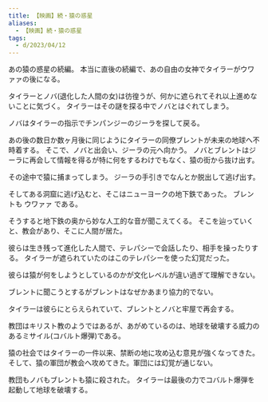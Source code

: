 ```yaml
---
title: 【映画】続・猿の惑星
aliases:
  - 【映画】続・猿の惑星
tags:
  - d/2023/04/12
---
```


あの猿の惑星の続編。
本当に直後の続編で、あの自由の女神でタイラーがウワァァの後になる。

タイラーとノバ(退化した人間の女)は彷徨うが、何かに遮られてそれ以上進めないことに気づく。
タイラーはその謎を探る中でノバとはぐれてしまう。

ノバはタイラーの指示でチンパンジーのジーラを探して戻る。

あの後の数日か数ヶ月後に同じようにタイラーの同僚ブレントが未来の地球へ不時着する。
そこで、ノバと出会い、ジーラの元へ向かう。
ノバとブレントはジーラに再会して情報を得るが特に何をするわけでもなく、猿の街から抜け出す。

その途中で猿に捕まってしまう。
ジーラの手引きでなんとか脱出して逃げ出す。

そしてある洞窟に逃げ込むと、そこはニューヨークの地下鉄であった。
ブレントも ウワァァ である。

そうすると地下鉄の奥から妙な人工的な音が聞こえてくる。
そこを辿っていくと、教会があり、そこに人間が居た。

彼らは生き残って進化した人間で、テレパシーで会話したり、相手を操ったりする。
タイラーが遮られていたのはこのテレパシーを使った幻覚だった。

彼らは猿が何をしようとしているのかが文化レベルが違い過ぎて理解できない。

ブレントに聞こうとするがブレントはなぜかあまり協力的でない。

タイラーは彼らにとらえられていて、ブレントとノバと牢屋で再会する。

教団はキリスト教のようではあるが、あがめているのは、地球を破壊する威力のあるミサイル(コバルト爆弾)である。

猿の社会ではタイラーの一件以来、禁断の地に攻め込む意見が強くなってきた。
そして、猿の軍団が教会へ攻めてきた。軍団には幻覚が通じない。

教団もノバもブレントも猿に殺された。
タイラーは最後の力でコバルト爆弾を起動して地球を破壊する。





